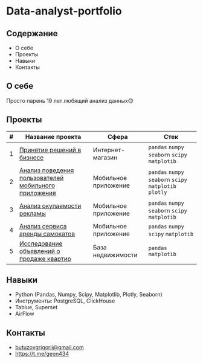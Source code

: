 # Data-analyst-portfolio
## Содержание
+ О себе
+ Проекты
+ Навыки
+ Контакты

## О себе
Просто парень 19 лет любящий анализ данных😊

## Проекты
|#|Название проекта|Сфера|Стек|
|-----|-----|-----|-----|
|1|[Принятие решений в бизнесе](Prefabricated_Project_2.ipynb)|Интернет-магазин| `pandas` `numpy` `seaborn` `scipy` `matplotib` |
|2|[Анализ поведения пользователей мобильного приложения](Decision%20making%20in%20business.ipynb)|Мобильное приложение|`pandas` `numpy` `seaborn` `scipy` `matplotib` `plotly`|
|3|[Анализ окупаемости рекламы](advertising_roi_analysis.ipynb)|Мобильное приложение|`pandas` `numpy` `seaborn` `scipy` `matplotib`|
|4|[Анализ сервиса аренды самокатов](analysis_of_the_scooter_rental_service.ipynb)|Мобильное приложение|`pandas` `numpy` `scipy` `matplotib`|
|5|[Исследование объявлений о продаже квартир](research_of_advertisements_for_the_sale_of%20_apartments.ipynb)|База недвижимости|`pandas` `matplotib`|
## Навыки
+ Python (Pandas, Numpy, Scipy, Matplotlib, Plotly, Seaborn)
+ Инструменты: PostgreSQL, ClickHouse
+ Tablue, Superset
+ AirFlow

## Контакты
+ butuzovgrigorii@gmail.com
+ https://t.me/geon434
